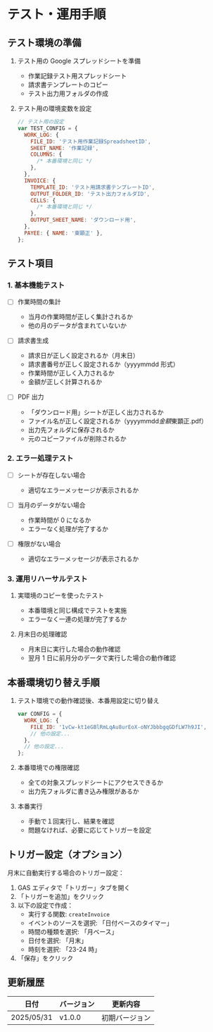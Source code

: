# テスト・運用手順

## テスト環境の準備

1. テスト用の Google スプレッドシートを準備

   - 作業記録テスト用スプレッドシート
   - 請求書テンプレートのコピー
   - テスト出力用フォルダの作成

2. テスト用の環境変数を設定

   ```javascript
   // テスト用の設定
   var TEST_CONFIG = {
     WORK_LOG: {
       FILE_ID: 'テスト用作業記録SpreadsheetID',
       SHEET_NAME: '作業記録',
       COLUMNS: {
         /* 本番環境と同じ */
       },
     },
     INVOICE: {
       TEMPLATE_ID: 'テスト用請求書テンプレートID',
       OUTPUT_FOLDER_ID: 'テスト出力フォルダID',
       CELLS: {
         /* 本番環境と同じ */
       },
       OUTPUT_SHEET_NAME: 'ダウンロード用',
     },
     PAYEE: { NAME: '東顕正' },
   };
   ```

## テスト項目

### 1. 基本機能テスト

- [ ] 作業時間の集計

  - 当月の作業時間が正しく集計されるか
  - 他の月のデータが含まれていないか

- [ ] 請求書生成

  - 請求日が正しく設定されるか（月末日）
  - 請求書番号が正しく設定されるか（yyyymmdd 形式）
  - 作業時間が正しく入力されるか
  - 金額が正しく計算されるか

- [ ] PDF 出力
  - 「ダウンロード用」シートが正しく出力されるか
  - ファイル名が正しく設定されるか（yyyymmdd*金額*東顕正.pdf）
  - 出力先フォルダに保存されるか
  - 元のコピーファイルが削除されるか

### 2. エラー処理テスト

- [ ] シートが存在しない場合

  - 適切なエラーメッセージが表示されるか

- [ ] 当月のデータがない場合

  - 作業時間が 0 になるか
  - エラーなく処理が完了するか

- [ ] 権限がない場合
  - 適切なエラーメッセージが表示されるか

### 3. 運用リハーサルテスト

1. 実環境のコピーを使ったテスト

   - 本番環境と同じ構成でテストを実施
   - エラーなく一連の処理が完了するか

2. 月末日の処理確認
   - 月末日に実行した場合の動作確認
   - 翌月 1 日に前月分のデータで実行した場合の動作確認

## 本番環境切り替え手順

1. テスト環境での動作確認後、本番用設定に切り替え

   ```javascript
   var CONFIG = {
     WORK_LOG: {
       FILE_ID: '1vCw-kt1eGBlRmLqAu8urEoX-oNYJbbbgqGDfLW7h9JI',
       // 他の設定...
     },
     // 他の設定...
   };
   ```

2. 本番環境での権限確認

   - 全ての対象スプレッドシートにアクセスできるか
   - 出力先フォルダに書き込み権限があるか

3. 本番実行
   - 手動で１回実行し、結果を確認
   - 問題なければ、必要に応じてトリガーを設定

## トリガー設定（オプション）

月末に自動実行する場合のトリガー設定：

1. GAS エディタで「トリガー」タブを開く
2. 「トリガーを追加」をクリック
3. 以下の設定で作成：
   - 実行する関数: `createInvoice`
   - イベントのソースを選択: 「日付ベースのタイマー」
   - 時間の種類を選択: 「月ベース」
   - 日付を選択: 「月末」
   - 時刻を選択: 「23-24 時」
4. 「保存」をクリック

## 更新履歴

| 日付       | バージョン | 更新内容       |
| ---------- | ---------- | -------------- |
| 2025/05/31 | v1.0.0     | 初期バージョン |

